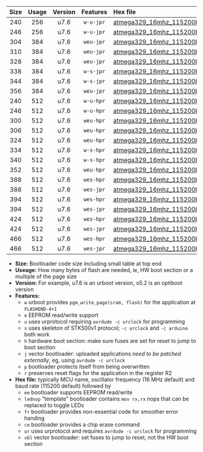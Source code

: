 |Size|Usage|Version|Features|Hex file|
|:-:|:-:|:-:|:-:|:--|
|240|256|u7.6|`w-u-jpr`|[atmega329_16mhz_115200bps_ur_vbl.hex](https://raw.githubusercontent.com/stefanrueger/urboot/main/atmega329_16mhz_115200bps_ur_vbl.hex)|
|246|256|u7.6|`w-u-jpr`|[atmega329_16mhz_115200bps_lednop_ur_vbl.hex](https://raw.githubusercontent.com/stefanrueger/urboot/main/atmega329_16mhz_115200bps_lednop_ur_vbl.hex)|
|304|384|u7.6|`weu-jpr`|[atmega329_16mhz_115200bps_ee_ur_vbl.hex](https://raw.githubusercontent.com/stefanrueger/urboot/main/atmega329_16mhz_115200bps_ee_ur_vbl.hex)|
|310|384|u7.6|`weu-jpr`|[atmega329_16mhz_115200bps_ee_lednop_ur_vbl.hex](https://raw.githubusercontent.com/stefanrueger/urboot/main/atmega329_16mhz_115200bps_ee_lednop_ur_vbl.hex)|
|328|384|u7.6|`weu-jpr`|[atmega329_16mhz_115200bps_ee_lednop_fr_ur_vbl.hex](https://raw.githubusercontent.com/stefanrueger/urboot/main/atmega329_16mhz_115200bps_ee_lednop_fr_ur_vbl.hex)|
|338|384|u7.6|`w-s-jpr`|[atmega329_16mhz_115200bps_vbl.hex](https://raw.githubusercontent.com/stefanrueger/urboot/main/atmega329_16mhz_115200bps_vbl.hex)|
|344|384|u7.6|`w-s-jpr`|[atmega329_16mhz_115200bps_lednop_vbl.hex](https://raw.githubusercontent.com/stefanrueger/urboot/main/atmega329_16mhz_115200bps_lednop_vbl.hex)|
|356|384|u7.6|`weu-jpr`|[atmega329_16mhz_115200bps_ee_lednop_fr_ce_ur_vbl.hex](https://raw.githubusercontent.com/stefanrueger/urboot/main/atmega329_16mhz_115200bps_ee_lednop_fr_ce_ur_vbl.hex)|
|240|512|u7.6|`w-u-hpr`|[atmega329_16mhz_115200bps_ur.hex](https://raw.githubusercontent.com/stefanrueger/urboot/main/atmega329_16mhz_115200bps_ur.hex)|
|246|512|u7.6|`w-u-hpr`|[atmega329_16mhz_115200bps_lednop_ur.hex](https://raw.githubusercontent.com/stefanrueger/urboot/main/atmega329_16mhz_115200bps_lednop_ur.hex)|
|300|512|u7.6|`weu-hpr`|[atmega329_16mhz_115200bps_ee_ur.hex](https://raw.githubusercontent.com/stefanrueger/urboot/main/atmega329_16mhz_115200bps_ee_ur.hex)|
|306|512|u7.6|`weu-hpr`|[atmega329_16mhz_115200bps_ee_lednop_ur.hex](https://raw.githubusercontent.com/stefanrueger/urboot/main/atmega329_16mhz_115200bps_ee_lednop_ur.hex)|
|324|512|u7.6|`weu-hpr`|[atmega329_16mhz_115200bps_ee_lednop_fr_ur.hex](https://raw.githubusercontent.com/stefanrueger/urboot/main/atmega329_16mhz_115200bps_ee_lednop_fr_ur.hex)|
|334|512|u7.6|`w-s-hpr`|[atmega329_16mhz_115200bps.hex](https://raw.githubusercontent.com/stefanrueger/urboot/main/atmega329_16mhz_115200bps.hex)|
|340|512|u7.6|`w-s-hpr`|[atmega329_16mhz_115200bps_lednop.hex](https://raw.githubusercontent.com/stefanrueger/urboot/main/atmega329_16mhz_115200bps_lednop.hex)|
|352|512|u7.6|`weu-hpr`|[atmega329_16mhz_115200bps_ee_lednop_fr_ce_ur.hex](https://raw.githubusercontent.com/stefanrueger/urboot/main/atmega329_16mhz_115200bps_ee_lednop_fr_ce_ur.hex)|
|388|512|u7.6|`wes-hpr`|[atmega329_16mhz_115200bps_ee.hex](https://raw.githubusercontent.com/stefanrueger/urboot/main/atmega329_16mhz_115200bps_ee.hex)|
|388|512|u7.6|`wes-jpr`|[atmega329_16mhz_115200bps_ee_vbl.hex](https://raw.githubusercontent.com/stefanrueger/urboot/main/atmega329_16mhz_115200bps_ee_vbl.hex)|
|394|512|u7.6|`wes-hpr`|[atmega329_16mhz_115200bps_ee_lednop.hex](https://raw.githubusercontent.com/stefanrueger/urboot/main/atmega329_16mhz_115200bps_ee_lednop.hex)|
|394|512|u7.6|`wes-jpr`|[atmega329_16mhz_115200bps_ee_lednop_vbl.hex](https://raw.githubusercontent.com/stefanrueger/urboot/main/atmega329_16mhz_115200bps_ee_lednop_vbl.hex)|
|424|512|u7.6|`wes-hpr`|[atmega329_16mhz_115200bps_ee_lednop_fr.hex](https://raw.githubusercontent.com/stefanrueger/urboot/main/atmega329_16mhz_115200bps_ee_lednop_fr.hex)|
|424|512|u7.6|`wes-jpr`|[atmega329_16mhz_115200bps_ee_lednop_fr_vbl.hex](https://raw.githubusercontent.com/stefanrueger/urboot/main/atmega329_16mhz_115200bps_ee_lednop_fr_vbl.hex)|
|466|512|u7.6|`wes-hpr`|[atmega329_16mhz_115200bps_ee_lednop_fr_ce.hex](https://raw.githubusercontent.com/stefanrueger/urboot/main/atmega329_16mhz_115200bps_ee_lednop_fr_ce.hex)|
|466|512|u7.6|`wes-jpr`|[atmega329_16mhz_115200bps_ee_lednop_fr_ce_vbl.hex](https://raw.githubusercontent.com/stefanrueger/urboot/main/atmega329_16mhz_115200bps_ee_lednop_fr_ce_vbl.hex)|

- **Size:** Bootloader code size including small table at top end
- **Useage:** How many bytes of flash are needed, ie, HW boot section or a multiple of the page size
- **Version:** For example, u7.6 is an urboot version, o5.2 is an optiboot version
- **Features:**
  + `w` urboot provides `pgm_write_page(sram, flash)` for the application at `FLASHEND-4+1`
  + `e` EEPROM read/write support
  + `u` uses urprotocol requiring `avrdude -c urclock` for programming
  + `s` uses skeleton of STK500v1 protocol; `-c urclock` and `-c arduino` both work
  + `h` hardware boot section: make sure fuses are set for reset to jump to boot section
  + `j` vector bootloader: uploaded applications *need to be patched externally*, eg, using `avrdude -c urclock`
  + `p` bootloader protects itself from being overwritten
  + `r` preserves reset flags for the application in the register R2
- **Hex file:** typically MCU name, oscillator frequency (16 MHz default) and baud rate (115200 default) followed by
  + `ee` bootloader supports EEPROM read/write
  + `lednop` "template" bootloader contains `mov rx,rx` nops that can be replaced to toggle LEDs
  + `fr` bootloader provides non-essential code for smoother error handing
  + `ce` bootloader provides a chip erase command
  + `ur` uses urprotocol and requires `avrdude -c urclock` for programming
  + `vbl` vector bootloader: set fuses to jump to reset, not the HW boot section
